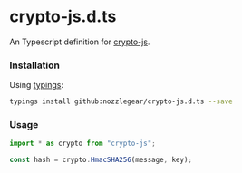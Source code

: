# crypto-js.d.ts

An Typescript definition for [crypto-js](https://www.npmjs.com/package/crypto-js).

### Installation

Using [typings](https://github.com/typings/typings):

```bash
typings install github:nozzlegear/crypto-js.d.ts --save
```

### Usage

```js
import * as crypto from "crypto-js";

const hash = crypto.HmacSHA256(message, key);
```
